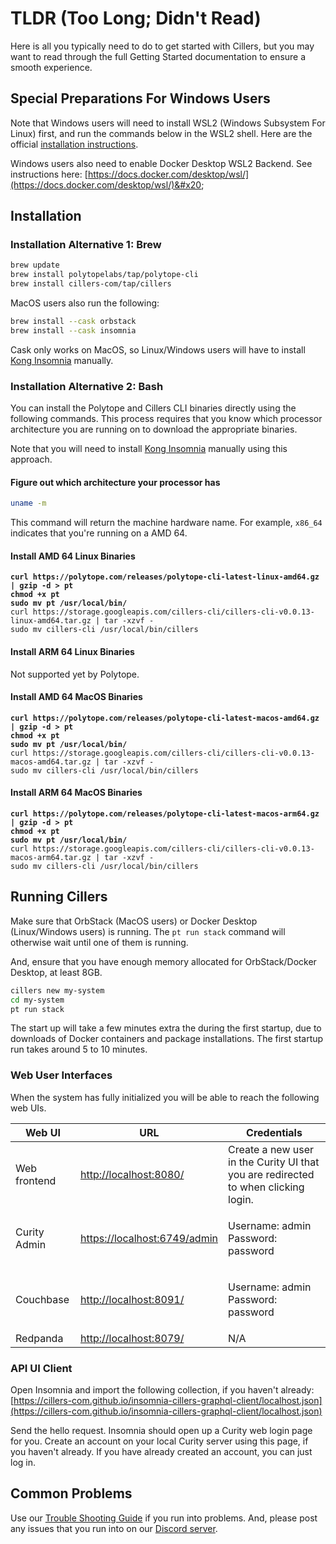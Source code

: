 # TLDR (Too Long; Didn't Read)

Here is all you typically need to do to get started with Cillers, but you may want to read through the full Getting Started documentation to ensure a smooth experience.&#x20;

## Special Preparations For Windows Users

Note that Windows users will need to install WSL2 (Windows Subsystem For Linux) first, and run the commands below in the WSL2 shell. Here are the official [installation instructions](https://learn.microsoft.com/en-us/windows/wsl/install).&#x20;

Windows users also need to enable Docker Desktop WSL2 Backend. See instructions here: [https://docs.docker.com/desktop/wsl/](https://docs.docker.com/desktop/wsl/)&#x20;

## Installation&#x20;

### Installation Alternative 1: Brew

```bash
brew update
brew install polytopelabs/tap/polytope-cli
brew install cillers-com/tap/cillers
```

MacOS users also run the following:

```bash
brew install --cask orbstack
brew install --cask insomnia 
```

Cask only works on MacOS, so Linux/Windows users will have to install [Kong Insomnia](https://insomnia.rest/download) manually.

### Installation Alternative 2: Bash

You can install the Polytope and Cillers CLI binaries directly using the following commands. This process requires that you know which processor architecture you are running on to download the appropriate binaries.&#x20;

Note that you will need to install [Kong Insomnia](https://insomnia.rest/download) manually using this approach.&#x20;

#### Figure out which architecture your processor has

```bash
uname -m
```

This command will return the machine hardware name. For example, `x86_64` indicates that you're running on a AMD 64.&#x20;

#### Install AMD 64 Linux Binaries

<pre class="language-bash"><code class="lang-bash"><strong>curl https://polytope.com/releases/polytope-cli-latest-linux-amd64.gz | gzip -d > pt 
</strong><strong>chmod +x pt 
</strong><strong>sudo mv pt /usr/local/bin/
</strong>curl https://storage.googleapis.com/cillers-cli/cillers-cli-v0.0.13-linux-amd64.tar.gz | tar -xzvf -
sudo mv cillers-cli /usr/local/bin/cillers
</code></pre>

#### Install ARM 64 Linux Binaries

Not supported yet by Polytope.&#x20;

#### Install AMD 64 MacOS Binaries

<pre class="language-bash"><code class="lang-bash"><strong>curl https://polytope.com/releases/polytope-cli-latest-macos-amd64.gz | gzip -d > pt 
</strong><strong>chmod +x pt 
</strong><strong>sudo mv pt /usr/local/bin/
</strong>curl https://storage.googleapis.com/cillers-cli/cillers-cli-v0.0.13-macos-amd64.tar.gz | tar -xzvf -
sudo mv cillers-cli /usr/local/bin/cillers
</code></pre>

#### Install ARM 64 MacOS Binaries

<pre class="language-bash"><code class="lang-bash"><strong>curl https://polytope.com/releases/polytope-cli-latest-macos-arm64.gz | gzip -d > pt 
</strong><strong>chmod +x pt 
</strong><strong>sudo mv pt /usr/local/bin/
</strong>curl https://storage.googleapis.com/cillers-cli/cillers-cli-v0.0.13-macos-arm64.tar.gz | tar -xzvf -
sudo mv cillers-cli /usr/local/bin/cillers
</code></pre>

## Running Cillers

Make sure that OrbStack (MacOS users) or Docker Desktop (Linux/Windows users) is running. The `pt run stack` command will otherwise wait until one of them is running.&#x20;

&#x20;And, ensure that you have enough memory allocated for OrbStack/Docker Desktop, at least 8GB.&#x20;

```bash
cillers new my-system
cd my-system
pt run stack
```

The start up will take a few minutes extra the during the first startup, due to downloads of Docker containers and package installations. The first startup run takes around 5 to 10 minutes.&#x20;

### Web User Interfaces

When the system has fully initialized you will be able to reach the following web UIs.

| Web UI       | URL                                                          | Credentials                                                                         |
| ------------ | ------------------------------------------------------------ | ----------------------------------------------------------------------------------- |
| Web frontend | [http://localhost:8080/](http://localhost:8080/)             | Create a new user in the Curity UI that you are redirected to when clicking login.  |
| Curity Admin | [https://localhost:6749/admin](https://localhost:6749/admin) | <p>Username: admin<br>Password: password</p>                                        |
| Couchbase    | [http://localhost:8091/](http://localhost:8091/)             | <p>Username: admin<br>Password: password</p>                                        |
| Redpanda     | [http://localhost:8079/](http://localhost:8079/)             | N/A                                                                                 |

### API UI Client

Open Insomnia and import the following collection, if you haven't already: [https://cillers-com.github.io/insomnia-cillers-graphql-client/localhost.json](https://cillers-com.github.io/insomnia-cillers-graphql-client/localhost.json)

Send the hello request. Insomnia should open up a Curity web login page for you. Create an account on your local Curity server using this page, if you haven't already. If you have already created an account, you can just log in.&#x20;

## Common Problems

Use our [Trouble Shooting Guide](trouble-shooting.md) if you run into problems. And, please post any issues that you run into on our [Discord server](https://discord.gg/awFYddKwCw).&#x20;
